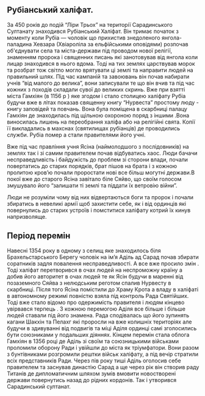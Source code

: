## Рубіанський халіфат.

За 450 років до подій “Ліри Трьох” на території Сарадинського  Султанату знаходився Рубіанський Халіфат. Він тримає початок з моменту коли Рубіа —  чоловік що прихистив знедоленого янгола-паладина Хевзара (Хвіароліла за ельфійськими оповідями)  розпочав об'єднувати села та міста-держави під проводом нової релігії, знаменням пророка  і священних писань які занотовував від янгола коли лицар знаходився в нього вдома.  Тоді на тих землях царствував морок та розбрат  тож світло могло врятувати ці землі та направити людей на правильний шлях. Під час кампаній та завоювань  він почав набирати учнів “від малого до велика”, вони записували те що він вчив та під час кожних з походів складали сувої до великих скринь. Вже при взятті міста Гамхіян (в 1156 р ) яке згодом і стало столицею халіфату Рубіа будучи вже в літах показав священну книгу “Нурвеста” простому люду  - книгу заповідей та повчань.  Вона була поміщена в скарбниці палацу Гамхіян де знаходилась під щільною охороною поряд з іншими .Вона виносилась лишень на переобрання халіфа або на релігійні свята. Копії її викладались в махснах (святилищах рубіанців)  де проводились служби. Рубіа помер а  стали правителями його учні.

Вже під час правління учня Ясіна (наймолодшого з послідовників) на землях так і зі самим правителем почав відбуватись хаос. Люди бачачи несправедливість і байдужість до проблем зі сторони влади, почали повертатись до старих порядків, брат пішов на брата і з кожною пролитою кров’ю почали проростати нові все більш могутні держави.В покої вже до старого Ясіна завітало біле Сяйво, що своїм голосом змушувало його  “залишати ті землі та піддати їх ветровію війни”. 

Люди не розуміли чому від них відвертаються боги та пророк і почали збиратись в невеликі армії щоб захистити себе, як і від ординців  які повернулись до старих устроїв і помститися халіфату котрий їх кинув напризволяще. 

## Період перемін

Навесні 1354 року в одному з селищ  яке знаходилось біля Брахельстарського Берегу чоловік на ім’я Аділь ад Сарад  почав збирати соратників задля  повалення несправедливості. А  все вже просило змін . Тоді халіфат перетворився в очах людей на неспроможну країну а добив його авторитет в очах людей  те як Ясін будучи в маренні від позаземного Сяйва з нелюдським реготом спалив Нурвесту в скарбниці. Після того Ясіна помістили до Храму Крота а  владу в халіфаті в автономному режимі повністю взяла під контроль Рада Святійших. Тоді вже стало відомо про одержимість правителя і людям кінцево увірвався терпець . З кожною перемогою Аділя все більше і більше людей ставали під його знамена. Рада сподівалась що його зупинять кагани Шакхін та Пелахг які проросли на вже колишніх територіях   але будучи в здивуванні від подвигів та міці Аділя ординці  самі зголосились бути союзниками у подальших діяннях. Кінцем перемін стала облога Гамхіян в 1356 році де Аділь зі своїм та союзницькими військами проломили оборону Ради і увійшли до міста як  тріумфатори. Вони разом з бунтівниками розгромили рештки військ халіфату, а під вечір стратили всіх представників Ради. Через пів року тиші Аділь оголосив себе правителем та заснував династію Сарад а ще через рік він створив раду Титанів де дипломатичним шляхом зумів вмовити новостворені держави повернутись назад до рідних кордонів. Так і утворився Сарадинський султанат.